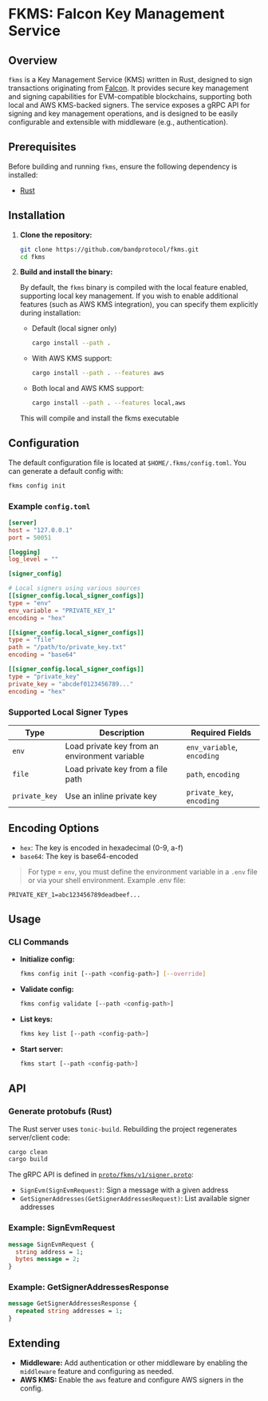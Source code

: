 # FKMS: Falcon Key Management Service

## Overview

`fkms` is a Key Management Service (KMS) written in Rust, designed to sign transactions originating from [Falcon](https://github.com/bandprotocol/falcon). It provides secure key management and signing capabilities for EVM-compatible blockchains, supporting both local and AWS KMS-backed signers. The service exposes a gRPC API for signing and key management operations, and is designed to be easily configurable and extensible with middleware (e.g., authentication).

## Prerequisites
Before building and running `fkms`, ensure the following dependency is installed:
- [Rust](https://www.rust-lang.org/tools/install)



## Installation

1. **Clone the repository:**
   ```sh
   git clone https://github.com/bandprotocol/fkms.git
   cd fkms
   ```
2. **Build and install the binary:**

    By default, the `fkms` binary is compiled with the local feature enabled, supporting local key management. If you wish to enable additional features (such as AWS KMS integration), you can specify them explicitly during installation:
    - Default (local signer only)
      ```sh
      cargo install --path .
      ```
    - With AWS KMS support:
      ```sh
      cargo install --path . --features aws
      ```
    - Both local and AWS KMS support:
      ```sh
      cargo install --path . --features local,aws
      ```
   This will compile and install the fkms executable 

## Configuration

The default configuration file is located at `$HOME/.fkms/config.toml`. You can generate a default config with:

```sh
fkms config init
```

### Example `config.toml`

```toml
[server]
host = "127.0.0.1"
port = 50051

[logging]
log_level = ""

[signer_config]

# Local signers using various sources
[[signer_config.local_signer_configs]]
type = "env"
env_variable = "PRIVATE_KEY_1"
encoding = "hex"

[[signer_config.local_signer_configs]]
type = "file"
path = "/path/to/private_key.txt"
encoding = "base64"

[[signer_config.local_signer_configs]]
type = "private_key"
private_key = "abcdef0123456789..."
encoding = "hex"
```

### Supported Local Signer Types

| Type          | Description                                    | Required Fields           |
| --------------| ---------------------------------------------- | --------------------------|
| `env`         | Load private key from an environment  variable | `env_variable`, `encoding`|
| `file`        | Load private key from a file path              | `path`, `encoding`        |
| `private_key` | Use an inline private key                      | `private_key`, `encoding` |

## Encoding Options
- `hex`: The key is encoded in hexadecimal (0-9, a-f)
- `base64`: The key is base64-encoded

> For type = `env`, you must define the environment variable in a `.env` file or via your shell environment.
> Example .env file:
```env
PRIVATE_KEY_1=abc123456789deadbeef...
```

## Usage

### CLI Commands

- **Initialize config:**
  ```sh
  fkms config init [--path <config-path>] [--override]
  ```
- **Validate config:**
  ```sh
  fkms config validate [--path <config-path>]
  ```
- **List keys:**
  ```sh
  fkms key list [--path <config-path>]
  ```
- **Start server:**
  ```sh
  fkms start [--path <config-path>]
  ```

## API

### Generate protobufs (Rust)
The Rust server uses `tonic-build`. Rebuilding the project regenerates server/client code:

```sh
cargo clean
cargo build
```

The gRPC API is defined in [`proto/fkms/v1/signer.proto`](proto/fkms/v1/signer.proto):

- `SignEvm(SignEvmRequest)`: Sign a message with a given address
- `GetSignerAddresses(GetSignerAddressesRequest)`: List available signer addresses

### Example: SignEvmRequest

```proto
message SignEvmRequest {
  string address = 1;
  bytes message = 2;
}
```

### Example: GetSignerAddressesResponse

```proto
message GetSignerAddressesResponse {
  repeated string addresses = 1;
}
```

## Extending

- **Middleware:** Add authentication or other middleware by enabling the `middleware` feature and configuring as needed.
- **AWS KMS:** Enable the `aws` feature and configure AWS signers in the config.
